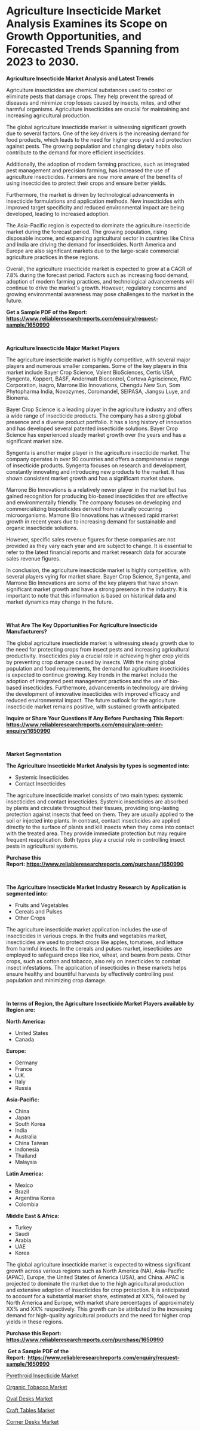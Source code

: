 <p><h1>Agriculture Insecticide Market Analysis Examines its Scope on Growth Opportunities, and Forecasted Trends Spanning from 2023 to 2030.</h1></p><p><strong>Agriculture Insecticide Market Analysis and Latest Trends</strong></p>
<p><p>Agriculture insecticides are chemical substances used to control or eliminate pests that damage crops. They help prevent the spread of diseases and minimize crop losses caused by insects, mites, and other harmful organisms. Agriculture insecticides are crucial for maintaining and increasing agricultural production.</p><p>The global agriculture insecticide market is witnessing significant growth due to several factors. One of the key drivers is the increasing demand for food products, which leads to the need for higher crop yield and protection against pests. The growing population and changing dietary habits also contribute to the demand for more efficient insecticides.</p><p>Additionally, the adoption of modern farming practices, such as integrated pest management and precision farming, has increased the use of agriculture insecticides. Farmers are now more aware of the benefits of using insecticides to protect their crops and ensure better yields.</p><p>Furthermore, the market is driven by technological advancements in insecticide formulations and application methods. New insecticides with improved target specificity and reduced environmental impact are being developed, leading to increased adoption.</p><p>The Asia-Pacific region is expected to dominate the agriculture insecticide market during the forecast period. The growing population, rising disposable income, and expanding agricultural sector in countries like China and India are driving the demand for insecticides. North America and Europe are also significant markets due to the large-scale commercial agriculture practices in these regions.</p><p>Overall, the agriculture insecticide market is expected to grow at a CAGR of 7.8% during the forecast period. Factors such as increasing food demand, adoption of modern farming practices, and technological advancements will continue to drive the market's growth. However, regulatory concerns and growing environmental awareness may pose challenges to the market in the future.</p></p>
<p><strong>Get a Sample PDF of the Report:&nbsp; <a href="https://www.reliableresearchreports.com/enquiry/request-sample/1650990">https://www.reliableresearchreports.com/enquiry/request-sample/1650990</a></strong></p>
<p>&nbsp;</p>
<p><strong>Agriculture Insecticide Major Market Players</strong></p>
<p><p>The agriculture insecticide market is highly competitive, with several major players and numerous smaller companies. Some of the key players in this market include Bayer Crop Science, Valent BioSciences, Certis USA, Syngenta, Koppert, BASF, Andermatt Biocontrol, Corteva Agriscience, FMC Corporation, Isagro, Marrone Bio Innovations, Chengdu New Sun, Som Phytopharma India, Novozymes, Coromandel, SEIPASA, Jiangsu Luye, and Bionema. </p><p>Bayer Crop Science is a leading player in the agriculture industry and offers a wide range of insecticide products. The company has a strong global presence and a diverse product portfolio. It has a long history of innovation and has developed several patented insecticide solutions. Bayer Crop Science has experienced steady market growth over the years and has a significant market size.</p><p>Syngenta is another major player in the agriculture insecticide market. The company operates in over 90 countries and offers a comprehensive range of insecticide products. Syngenta focuses on research and development, constantly innovating and introducing new products to the market. It has shown consistent market growth and has a significant market share.</p><p>Marrone Bio Innovations is a relatively newer player in the market but has gained recognition for producing bio-based insecticides that are effective and environmentally friendly. The company focuses on developing and commercializing biopesticides derived from naturally occurring microorganisms. Marrone Bio Innovations has witnessed rapid market growth in recent years due to increasing demand for sustainable and organic insecticide solutions.</p><p>However, specific sales revenue figures for these companies are not provided as they vary each year and are subject to change. It is essential to refer to the latest financial reports and market research data for accurate sales revenue figures.</p><p>In conclusion, the agriculture insecticide market is highly competitive, with several players vying for market share. Bayer Crop Science, Syngenta, and Marrone Bio Innovations are some of the key players that have shown significant market growth and have a strong presence in the industry. It is important to note that this information is based on historical data and market dynamics may change in the future.</p></p>
<p>&nbsp;</p>
<p><strong>What Are The Key Opportunities For Agriculture Insecticide Manufacturers?</strong></p>
<p><p>The global agriculture insecticide market is witnessing steady growth due to the need for protecting crops from insect pests and increasing agricultural productivity. Insecticides play a crucial role in achieving higher crop yields by preventing crop damage caused by insects. With the rising global population and food requirements, the demand for agriculture insecticides is expected to continue growing. Key trends in the market include the adoption of integrated pest management practices and the use of bio-based insecticides. Furthermore, advancements in technology are driving the development of innovative insecticides with improved efficacy and reduced environmental impact. The future outlook for the agriculture insecticide market remains positive, with sustained growth anticipated.</p></p>
<p><strong>Inquire or Share Your Questions If Any Before Purchasing This Report: <a href="https://www.reliableresearchreports.com/enquiry/pre-order-enquiry/1650990">https://www.reliableresearchreports.com/enquiry/pre-order-enquiry/1650990</a></strong></p>
<p>&nbsp;</p>
<p><strong>Market Segmentation</strong></p>
<p><strong>The Agriculture Insecticide Market Analysis by types is segmented into:</strong></p>
<p><ul><li>Systemic Insecticides</li><li>Contact Insecticides</li></ul></p>
<p><p>The agriculture insecticide market consists of two main types: systemic insecticides and contact insecticides. Systemic insecticides are absorbed by plants and circulate throughout their tissues, providing long-lasting protection against insects that feed on them. They are usually applied to the soil or injected into plants. In contrast, contact insecticides are applied directly to the surface of plants and kill insects when they come into contact with the treated area. They provide immediate protection but may require frequent reapplication. Both types play a crucial role in controlling insect pests in agricultural systems.</p></p>
<p><strong>Purchase this Report:&nbsp;<a href="https://www.reliableresearchreports.com/purchase/1650990">https://www.reliableresearchreports.com/purchase/1650990</a></strong></p>
<p>&nbsp;</p>
<p><strong>The Agriculture Insecticide Market Industry Research by Application is segmented into:</strong></p>
<p><ul><li>Fruits and Vegetables</li><li>Cereals and Pulses</li><li>Other Crops</li></ul></p>
<p><p>The agriculture insecticide market application includes the use of insecticides in various crops. In the fruits and vegetables market, insecticides are used to protect crops like apples, tomatoes, and lettuce from harmful insects. In the cereals and pulses market, insecticides are employed to safeguard crops like rice, wheat, and beans from pests. Other crops, such as cotton and tobacco, also rely on insecticides to combat insect infestations. The application of insecticides in these markets helps ensure healthy and bountiful harvests by effectively controlling pest population and minimizing crop damage.</p></p>
<p>&nbsp;</p>
<p><strong>In terms of Region, the Agriculture Insecticide Market Players available by Region are:</strong></p>
<p>
    <p> <strong> North America: </strong>
        <ul>
            <li>United States</li>
            <li>Canada</li>
        </ul>
        </p> 
    <p> <strong> Europe: </strong>
        <ul>
            <li>Germany</li>
            <li>France</li>
            <li>U.K.</li>
            <li>Italy</li>
            <li>Russia</li>
        </ul>
        </p> 
    <p> <strong> Asia-Pacific: </strong>
        <ul>
            <li>China</li>
            <li>Japan</li>
            <li>South Korea</li>
            <li>India</li>
            <li>Australia</li>
            <li>China Taiwan</li>
            <li>Indonesia</li>
            <li>Thailand</li>
            <li>Malaysia</li>
        </ul>
        </p> 
    <p> <strong> Latin America: </strong>
        <ul>
            <li>Mexico</li>
            <li>Brazil</li>
            <li>Argentina Korea</li>
            <li>Colombia</li>
        </ul>
        </p> 
    <p> <strong> Middle East & Africa: </strong>
        <ul>
            <li>Turkey</li>
            <li>Saudi</li>
            <li>Arabia</li>
            <li>UAE</li>
            <li>Korea</li>
        </ul>
    </p>
    </p>
<p><p>The global agriculture insecticide market is expected to witness significant growth across various regions such as North America (NA), Asia-Pacific (APAC), Europe, the United States of America (USA), and China. APAC is projected to dominate the market due to the high agricultural production and extensive adoption of insecticides for crop protection. It is anticipated to account for a substantial market share, estimated at XX%, followed by North America and Europe, with market share percentages of approximately XX% and XX% respectively. This growth can be attributed to the increasing demand for high-quality agricultural products and the need for higher crop yields in these regions.</p></p>
<p><strong>Purchase this Report: <a href="https://www.reliableresearchreports.com/purchase/1650990">https://www.reliableresearchreports.com/purchase/1650990</a></strong></p>
<p>&nbsp;<strong>Get a Sample PDF of the Report:&nbsp;&nbsp;<a href="https://www.reliableresearchreports.com/enquiry/request-sample/1650990">https://www.reliableresearchreports.com/enquiry/request-sample/1650990</a></strong></p>
<p><strong></strong></p>
<p><p><a href="https://github.com/prosalinda88/Market-Research-Report-List-1/blob/main/pyrethroid-insecticide-market.md">Pyrethroid Insecticide Market</a></p><p><a href="https://github.com/jonneygiverf/Market-Research-Report-List-1/blob/main/organic-tobacco-market.md">Organic Tobacco Market</a></p><p><a href="https://medium.com/@rebeccabower1903/oval-desks-market-size-cagr-trends-2024-2030-f35ef790fcdc">Oval Desks Market</a></p><p><a href="https://medium.com/@dianafisher1927/craft-tables-market-furnishes-information-on-market-share-market-trends-and-market-growth-72df2e8cf27e">Craft Tables Market</a></p><p><a href="https://medium.com/@mariablack1944/analyzing-corner-desks-market-global-industry-perspective-and-forecast-2023-to-2030-90f588d94898">Corner Desks Market</a></p></p>